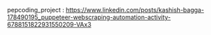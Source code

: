 pepcoding_project : https://www.linkedin.com/posts/kashish-bagga-178490195_puppeteer-webscraping-automation-activity-6788151822931550209-VAx3
